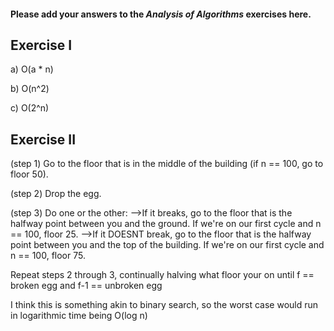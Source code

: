 #### Please add your answers to the ***Analysis of  Algorithms*** exercises here.

## Exercise I

a) O(a * n)



b) O(n^2)


c) O(2^n)

## Exercise II
(step 1)
Go to the floor that is in the middle of the building (if n == 100, go to floor 50).

(step 2)
Drop the egg.

(step 3)
Do one or the other:
-->If it breaks, go to the floor that is the halfway point between you and the ground. If we're on our first cycle and n == 100, floor 25.
-->If it DOESNT break, go to the floor that is the halfway point between you and the top of the building. If we're on our first cycle and n == 100, floor 75.

Repeat steps 2 through 3, continually halving what floor your on until f == broken egg and f-1 == unbroken egg

I think this is something akin to binary search, so the worst case would run in logarithmic time being O(log n)